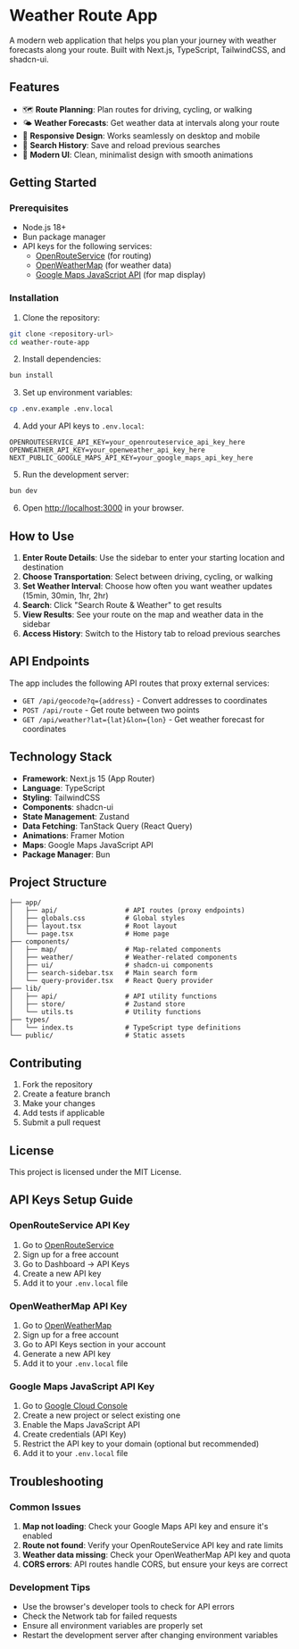 # Weather Route App

A modern web application that helps you plan your journey with weather forecasts along your route. Built with Next.js, TypeScript, TailwindCSS, and shadcn-ui.

## Features

- 🗺️ **Route Planning**: Plan routes for driving, cycling, or walking
- 🌤️ **Weather Forecasts**: Get weather data at intervals along your route
- 📱 **Responsive Design**: Works seamlessly on desktop and mobile
- 💾 **Search History**: Save and reload previous searches
- 🎨 **Modern UI**: Clean, minimalist design with smooth animations

## Getting Started

### Prerequisites

- Node.js 18+ 
- Bun package manager
- API keys for the following services:
  - [OpenRouteService](https://openrouteservice.org/) (for routing)
  - [OpenWeatherMap](https://openweathermap.org/api) (for weather data)
  - [Google Maps JavaScript API](https://developers.google.com/maps/documentation/javascript) (for map display)

### Installation

1. Clone the repository:
```bash
git clone <repository-url>
cd weather-route-app
```

2. Install dependencies:
```bash
bun install
```

3. Set up environment variables:
```bash
cp .env.example .env.local
```

4. Add your API keys to `.env.local`:
```env
OPENROUTESERVICE_API_KEY=your_openrouteservice_api_key_here
OPENWEATHER_API_KEY=your_openweather_api_key_here
NEXT_PUBLIC_GOOGLE_MAPS_API_KEY=your_google_maps_api_key_here
```

5. Run the development server:
```bash
bun dev
```

6. Open [http://localhost:3000](http://localhost:3000) in your browser.

## How to Use

1. **Enter Route Details**: Use the sidebar to enter your starting location and destination
2. **Choose Transportation**: Select between driving, cycling, or walking
3. **Set Weather Interval**: Choose how often you want weather updates (15min, 30min, 1hr, 2hr)
4. **Search**: Click "Search Route & Weather" to get results
5. **View Results**: See your route on the map and weather data in the sidebar
6. **Access History**: Switch to the History tab to reload previous searches

## API Endpoints

The app includes the following API routes that proxy external services:

- `GET /api/geocode?q={address}` - Convert addresses to coordinates
- `POST /api/route` - Get route between two points
- `GET /api/weather?lat={lat}&lon={lon}` - Get weather forecast for coordinates

## Technology Stack

- **Framework**: Next.js 15 (App Router)
- **Language**: TypeScript
- **Styling**: TailwindCSS
- **Components**: shadcn-ui
- **State Management**: Zustand
- **Data Fetching**: TanStack Query (React Query)
- **Animations**: Framer Motion
- **Maps**: Google Maps JavaScript API
- **Package Manager**: Bun

## Project Structure

```
├── app/
│   ├── api/                 # API routes (proxy endpoints)
│   ├── globals.css          # Global styles
│   ├── layout.tsx           # Root layout
│   └── page.tsx             # Home page
├── components/
│   ├── map/                 # Map-related components
│   ├── weather/             # Weather-related components
│   ├── ui/                  # shadcn-ui components
│   ├── search-sidebar.tsx   # Main search form
│   └── query-provider.tsx   # React Query provider
├── lib/
│   ├── api/                 # API utility functions
│   ├── store/               # Zustand store
│   └── utils.ts             # Utility functions
├── types/
│   └── index.ts             # TypeScript type definitions
└── public/                  # Static assets
```

## Contributing

1. Fork the repository
2. Create a feature branch
3. Make your changes
4. Add tests if applicable
5. Submit a pull request

## License

This project is licensed under the MIT License.

## API Keys Setup Guide

### OpenRouteService API Key
1. Go to [OpenRouteService](https://openrouteservice.org/)
2. Sign up for a free account
3. Go to Dashboard → API Keys
4. Create a new API key
5. Add it to your `.env.local` file

### OpenWeatherMap API Key
1. Go to [OpenWeatherMap](https://openweathermap.org/api)
2. Sign up for a free account
3. Go to API Keys section in your account
4. Generate a new API key
5. Add it to your `.env.local` file

### Google Maps JavaScript API Key
1. Go to [Google Cloud Console](https://console.cloud.google.com/)
2. Create a new project or select existing one
3. Enable the Maps JavaScript API
4. Create credentials (API Key)
5. Restrict the API key to your domain (optional but recommended)
6. Add it to your `.env.local` file

## Troubleshooting

### Common Issues

1. **Map not loading**: Check your Google Maps API key and ensure it's enabled
2. **Route not found**: Verify your OpenRouteService API key and rate limits
3. **Weather data missing**: Check your OpenWeatherMap API key and quota
4. **CORS errors**: API routes handle CORS, but ensure your keys are correct

### Development Tips

- Use the browser's developer tools to check for API errors
- Check the Network tab for failed requests
- Ensure all environment variables are properly set
- Restart the development server after changing environment variables
